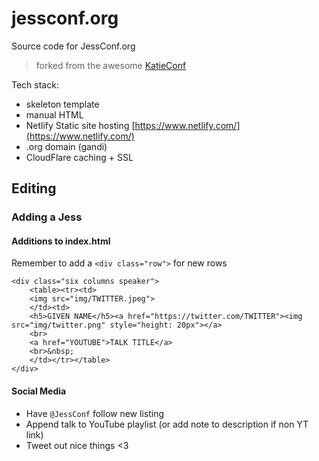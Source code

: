 # jessconf.org

Source code for JessConf.org

> forked from the awesome
[KatieConf](https://github.com/KatieConf/katieconf.github.io)

Tech stack:
 - skeleton template
 - manual HTML
 - Netlify Static site hosting [https://www.netlify.com/](https://www.netlify.com/)
 - .org domain (gandi)
 - CloudFlare caching + SSL

## Editing

### Adding a Jess

#### Additions to index.html

Remember to add a `<div class="row">` for new rows

```
<div class="six columns speaker">
    <table><tr><td>
    <img src="img/TWITTER.jpeg">
    </td><td>
    <h5>GIVEN NAME</h5><a href="https://twitter.com/TWITTER"><img src="img/twitter.png" style="height: 20px"></a>
    <br>
    <a href="YOUTUBE">TALK TITLE</a>
    <br>&nbsp;
    </td></tr></table>
</div>
```

#### Social Media

 - Have `@JessConf` follow new listing
 - Append talk to YouTube playlist (or add note to description if non YT link)
 - Tweet out nice things <3

